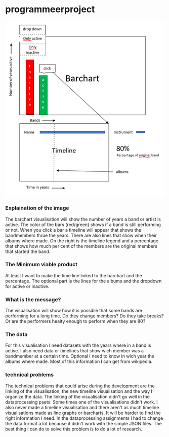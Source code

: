 # programmeerproject

![GitHub excample](/images/dataproject.PNG)

### Explaination of the image
The barchart visualisation will show the number of years a band or artist is active. The color of the bars (red/green) shows if a band is still performing or not. When you click a bar a timeline will appear that shows the bandmembers thrue the years. There are also lines that show when their albums where made. On the right is the timeline legend and a percentage that shows how much per cent of the members are the original members that started the band.

### The Minimum viable product
At least I want to make the time line linked to the barchart and the percentage.
The optional part is the lines for the albums and the dropdown for active or inactive.

### What is the message? 
The visualisation will show how it is possible that some bands are performing for a long time. Do they change members? Do they take breaks? Or are the performers healty enough to perform when they are 80?

### The data
For this visualisation I need datasets with the years where in a band is active. I also need data or timelines that show wich member was a bandmember at a certain time. Optional I need to know in wich year the albums where made. Most of this information I can get from wikipedia.

### technical problems
The technical problems that could arise during the development are the linking of the visualisation, the new timeline visualisation and the way I organize the data. The linking of the visualisation didn't go well in the dataprocessing psets. Some times one of the visualisations didn't work. I also never made a timeline visualisation and there aren't as much timeline visualisations made as line graphs or barcharts. It will be harder to find the right information I need. In the dataprocessing assignments I had to change the data format a lot because it didn't work with the simple JSON files. The best thing I can do to solve this problem is to do a lot of research. 
